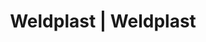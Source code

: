 ---
Link: "file:/Users/vinayakpatel/Downloads/www.weldplast.cz/eshop_products_compare/add/eshop-products-variant247"
product_name: "null"
product_id: "null"
title: "Weldplast | Weldplast"
product_desc: ""
product_specs: ""
product_downloads: ""
href: ""
accessories: ""
similar_products: ""
---